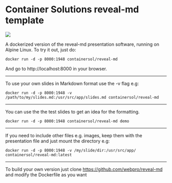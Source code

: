# Container Solutions reveal-md template

[![](https://images.microbadger.com/badges/image/containersol/reveal-md.svg)](http://microbadger.com/images/containersol/reveal-md "Get your own image badge on microbadger.com")

A dockerized version of the reveal-md presentation software, running on Alpine Linux. To try it out, just do:

`docker run -d -p 8000:1948 containersol/reveal-md`

And go to http://localhost:8000 in your browser.

---

To use your own slides in Markdown format use the -v flag e.g:

`docker run -d -p 8000:1948 -v /path/to/my/slides.md:/usr/src/app/slides.md containersol/reveal-md`

---

You can use the the test slides to get an idea for the formatting.

`docker run -d -p 8000:1948 containersol/reveal-md demo`

---

If you need to include other files e.g. images, keep them with the presentation file and just mount the directory e.g:

`docker run -d -p 8000:1948 -v /my/slide/dir:/usr/src/app/ containersol/reveal-md:latest`

---

To build your own version just clone https://github.com/webpro/reveal-md and modify the Dockerfile as you want
